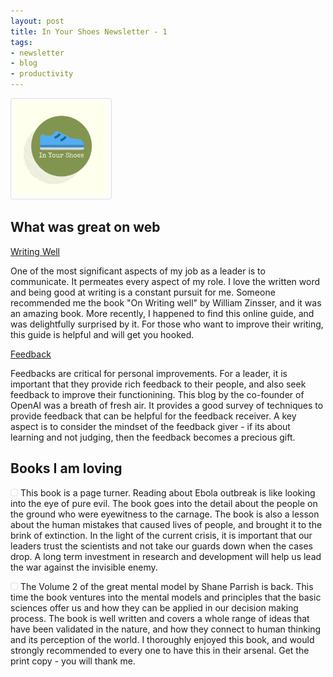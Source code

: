 ```yaml
---
layout: post
title: In Your Shoes Newsletter - 1
tags:
- newsletter
- blog
- productivity
---
```




	
	
	

<div class='pixels-photo'>
  <p>
    <img style="border: 1px solid #ddd; border-radius: 4px; padding: 5px; width: 150px;" src='/images/inyourshoes.png' alt=''>
  </p>
</div>


## What was great on web

<a target="_blank" href="https://www.julian.com/guide/write/intro">Writing Well</a>

One of the most significant aspects of my job as a leader is to communicate. It permeates every aspect of my role. I love the written word and being good at writing is a constant pursuit for me. Someone recommended me the book "On Writing well" by William Zinsser, and it was an amazing book. More recently, I happened to find this online guide, and was delightfully surprised by it. For those who want to improve their writing, this guide is helpful and will get you hooked. 



<a target="_blank" href="https://medium.com/@woj.zaremba/how-to-give-feedback-that-sticks-and-why-itll-change-your-life-9f2687ab4dce">Feedback</a>

Feedbacks are critical for personal improvements. For a leader, it is important that they provide rich feedback to their people, and also seek feedback to improve their functionining. This blog by the co-founder of OpenAI was a breath of fresh air. It provides a good survey of techniques to provide feedback that can be helpful for the feedback receiver. A key aspect is to consider the mindset of the feedback giver - if its about learning and not judging, then the feedback becomes a precious gift. 


## Books I am loving

<a target="_blank" href="https://www.amazon.com/Hot-Zone-Terrifying-Story-Origins/dp/0385479565"> <img style="border: 1px solid #ddd; border-radius: 4px; padding: 5px; width: 150px;" src='https://upload.wikimedia.org/wikipedia/en/9/9d/The_Hot_Zone_%28cover%29.jpg' alt=''></a>
This book is a page turner. Reading about Ebola outbreak is like looking into the eye of pure evil. The book goes into the detail about the people on the ground who were eyewitness to the carnage. The book is also a lesson about the human mistakes that caused lives of people, and brought it to the brink of extinction. In the light of the current crisis, it is important that our leaders trust the scientists and not take our guards down when the cases drop. A long term investment in research and development will help us lead the war against the invisible enemy. 


<a target="_blank" href="https://www.amazon.com/Great-Mental-Models-Physics-Chemistry-ebook/dp/B085HY11NF/">
<img style="border: 1px solid #ddd; border-radius: 4px; padding: 5px; width: 150px;" src='https://encrypted-tbn2.gstatic.com/images?q=tbn:ANd9GcRM1gNkzf_eK72wRjjvAylKCjhWrUcVW0I9JyWcwjr1D1Ioss5h' alt=''></a>
The Volume 2 of the great mental model by Shane Parrish is back. This time the book ventures into the mental models and principles that the basic sciences offer us and how they can be applied in our decision making process. The book is well written and covers a whole range of ideas that have been validated in the nature, and how they connect to human thinking and its perception of the world. I thoroughly enjoyed this book, and would strongly recommended to every one to have this in their arsenal. Get the print copy - you will thank me. 

